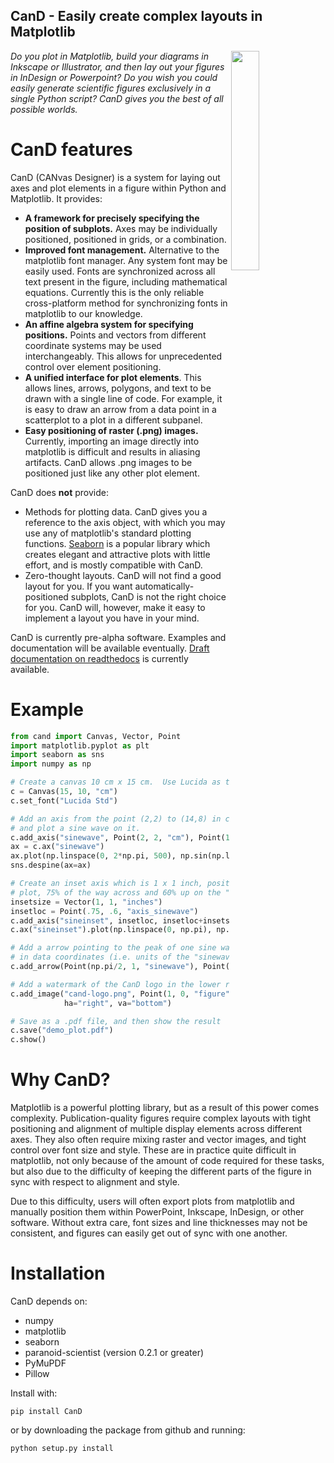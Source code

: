 CanD - Easily create complex layouts in Matplotlib
--------------------------------------------------

<img align="right" src="https://raw.githubusercontent.com/mwshinn/CanD/master/cand-logo.png" width="30%" padding="50px">

*Do you plot in Matplotlib, build your diagrams in Inkscape or
Illustrator, and then lay out your figures in InDesign or Powerpoint?
Do you wish you could easily generate scientific figures exclusively
in a single Python script?  CanD gives you the best of all possible worlds.*

CanD features
============

CanD (CANvas Designer) is a system for laying out axes and plot
elements in a figure within Python and Matplotlib.  It provides:

- **A framework for precisely specifying the position of subplots.** Axes may be
  individually positioned, positioned in grids, or a combination.
- **Improved font management.** Alternative to the matplotlib font manager.  Any
  system font may be easily used.  Fonts are synchronized across all text
  present in the figure, including mathematical equations.  Currently this is
  the only reliable cross-platform method for synchronizing fonts in matplotlib
  to our knowledge.
- **An affine algebra system for specifying positions.** Points and
  vectors from different coordinate systems may be used
  interchangeably.  This allows for unprecedented control over element
  positioning.
- **A unified interface for plot elements**.  This allows lines,
  arrows, polygons, and text to be drawn with a single line of code.
  For example, it is easy to draw an arrow from a data point in a
  scatterplot to a plot in a different subpanel.
- **Easy positioning of raster (.png) images.** Currently, importing
  an image directly into matplotlib is difficult and results in
  aliasing artifacts.  CanD allows .png images to be positioned just
  like any other plot element.

CanD does **not** provide:

- Methods for plotting data.  CanD gives you a reference to the axis
  object, with which you may use any of matplotlib's standard plotting
  functions. [Seaborn](https://seaborn.pydata.org/) is a popular
  library which creates elegant and attractive plots with
  little effort, and is mostly compatible with CanD.
- Zero-thought layouts.  CanD will not find a good layout for you.
  If you want automatically-positioned subplots, CanD is not the
  right choice for you. CanD will, however, make it easy to
  implement a layout you have in your mind.

CanD is currently pre-alpha software.  Examples and documentation will be
available eventually.  [Draft documentation on
readthedocs](https://cand.readthedocs.io/en/latest/tutorial.html) is currently
available.

Example
=======

```python
from cand import Canvas, Vector, Point
import matplotlib.pyplot as plt
import seaborn as sns
import numpy as np

# Create a canvas 10 cm x 15 cm.  Use Lucida as the font.
c = Canvas(15, 10, "cm")
c.set_font("Lucida Std")

# Add an axis from the point (2,2) to (14,8) in centimeters.  Name it "sinewave", 
# and plot a sine wave on it.
c.add_axis("sinewave", Point(2, 2, "cm"), Point(14, 8, "cm"))
ax = c.ax("sinewave")
ax.plot(np.linspace(0, 2*np.pi, 500), np.sin(np.linspace(0, 2*np.pi, 500)))
sns.despine(ax=ax)

# Create an inset axis which is 1 x 1 inch, positioned on the right side of the 
# plot, 75% of the way across and 60% up on the "sinewave" axis.  Name it "sineinset".
insetsize = Vector(1, 1, "inches")
insetloc = Point(.75, .6, "axis_sinewave")
c.add_axis("sineinset", insetloc, insetloc+insetsize)
c.ax("sineinset").plot(np.linspace(0, np.pi), np.sin(np.linspace(0, np.pi)))

# Add a arrow pointing to the peak of one sine wave to the other, i.e. (pi/2,1) 
# in data coordinates (i.e. units of the "sinewave" or "sineinset" axis).
c.add_arrow(Point(np.pi/2, 1, "sinewave"), Point(np.pi/2, 1, "sineinset"))

# Add a watermark of the CanD logo in the lower right corner.
c.add_image("cand-logo.png", Point(1, 0, "figure"), width=Vector(2, 0, "cm"), 
            ha="right", va="bottom")

# Save as a .pdf file, and then show the result
c.save("demo_plot.pdf")
c.show()
```



Why CanD?
=========

Matplotlib is a powerful plotting library, but as a result of this
power comes complexity.  Publication-quality figures require complex
layouts with tight positioning and alignment of multiple display
elements across different axes.  They also often require mixing raster
and vector images, and tight control over font size and style.  These
are in practice quite difficult in matplotlib, not only because of the
amount of code required for these tasks, but also due to the
difficulty of keeping the different parts of the figure in sync with
respect to alignment and style.

Due to this difficulty, users will often export plots from matplotlib
and manually position them within PowerPoint, Inkscape, InDesign, or
other software.  Without extra care, font sizes and line thicknesses
may not be consistent, and figures can easily get out of sync with one
another.


Installation
============

CanD depends on:

- numpy
- matplotlib
- seaborn
- paranoid-scientist (version 0.2.1 or greater)
- PyMuPDF
- Pillow

Install with:

    pip install CanD

or by downloading the package from github and running:

    python setup.py install

